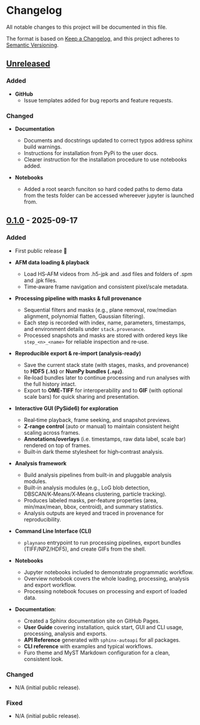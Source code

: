 <!-- markdownlint-disable MD033 MD024-->
# Changelog

All notable changes to this project will be documented in this file.

The format is based on [Keep a Changelog](https://keepachangelog.com/en/1.1.0/),
and this project adheres to [Semantic Versioning](https://semver.org/spec/v2.0.0.html).

## [Unreleased]

### Added

- **GitHub**
  - Issue templates added for bug reports and feature requests.

### Changed

- **Documentation**
  - Documents and docstrings updated to correct typos address sphinx build warnings.
  - Instructions for installation from PyPi to the user docs.
  - Clearer instruction for the installation procedure to use notebooks added.

- **Notebooks**
  - Added a root search funciton so hard coded paths to demo data from the tests folder
    can be accessed whereever jupyter is launched from.

## [0.1.0] - 2025-09-17

### Added

- First public release 🎉

- **AFM data loading & playback**
  - Load HS‑AFM videos from .h5-jpk and .asd files and folders of .spm and .jpk files.
  - Time‑aware frame navigation and consistent pixel/scale metadata.

- **Processing pipeline with masks & full provenance**
  - Sequential filters and masks (e.g., plane removal, row/median alignment, polynomial flatten, Gaussian filtering).
  - Each step is recorded with index, name, parameters, timestamps, and environment details under `stack.provenance`.
  - Processed snapshots and masks are stored with ordered keys like `step_<n>_<name>` for reliable inspection and re‑use.

- **Reproducible export & re‑import (analysis‑ready)**
  - Save the current stack state (with stages, masks, and provenance) to **HDF5 (`.h5`)** or **NumPy bundles (`.npz`)**.
  - Re‑load bundles later to continue processing and run analyses with the full history intact.
  - Export to **OME‑TIFF** for interoperability and to **GIF** (with optional scale bars)
    for quick sharing and presentation.

- **Interactive GUI (PySide6) for exploration**
  - Real‑time playback, frame seeking, and snapshot previews.
  - **Z‑range control** (auto or manual) to maintain consistent height scaling across frames.
  - **Annotations/overlays** (i.e. timestamps, raw data label, scale bar) rendered on top of frames.
  - Built‑in dark theme stylesheet for high‑contrast analysis.

- **Analysis framework**
  - Build analysis pipelines from built-in and pluggable analysis modules.
  - Built-in analysis modules (e.g., LoG blob detection, DBSCAN/K‑Means/X‑Means clustering, particle tracking).
  - Produces labeled masks, per‑feature properties (area, min/max/mean, bbox, centroid), and summary statistics.
  - Analysis outputs are keyed and traced in provenance for reproducibility.

- **Command Line Interface (CLI)**
  - `playnano` entrypoint to run processing pipelines, export bundles (TIFF/NPZ/HDF5), and create GIFs from the shell.

- **Notebooks**
  - Jupyter notebooks included to demonstrate programmatic workflow.
  - Overview notebook covers the whole loading, processing, analysis and export workflow.
  - Processing notebook focuses on processing and export of loaded data.

- **Documentation**:
  - Created a Sphinx documentation site on GitHub Pages.
  - **User Guide** covering installation, quick start, GUI and CLI usage, processing, analysis and exports.
  - **API Reference** generated with `sphinx-autoapi` for all packages.
  - **CLI reference** with examples and typical workflows.
  - Furo theme and MyST Markdown configuration for a clean, consistent look.

### Changed

- N/A (initial public release).

### Fixed

- N/A (initial public release).

[Unreleased]: https://github.com/derollins/playNano/compare/v0.1.0...HEAD
[0.1.0]: https://github.com/derollins/playNano/releases/tag/v0.1.0
